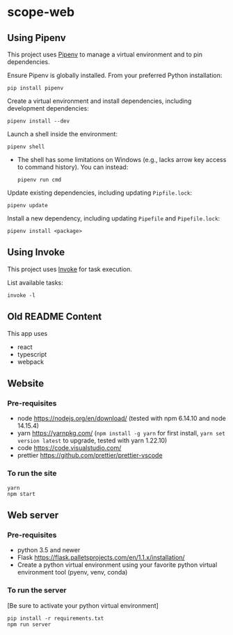 # scope-web

## Using Pipenv

This project uses [Pipenv](https://pipenv.pypa.io/en/latest/) to manage a virtual environment and to pin dependencies.

Ensure Pipenv is globally installed. From your preferred Python installation:

```
pip install pipenv
```

Create a virtual environment and install dependencies, including development dependencies:

```
pipenv install --dev
```

Launch a shell inside the environment:

```
pipenv shell
```

  - The shell has some limitations on Windows (e.g., lacks arrow key access to command history). You can instead:

    ```
    pipenv run cmd
    ```

Update existing dependencies, including updating `Pipfile.lock`:

```
pipenv update
```

Install a new dependency, including updating `Pipefile` and `Pipefile.lock`:

```
pipenv install <package>
```

## Using Invoke

This project uses [Invoke](https://www.pyinvoke.org/) for task execution.

List available tasks:

```
invoke -l
```

## Old README Content

This app uses

- react
- typescript
- webpack

## Website
### Pre-requisites

- node https://nodejs.org/en/download/ (tested with npm 6.14.10 and node 14.15.4)
- yarn https://yarnpkg.com/ (`npm install -g yarn` for first install, `yarn set version latest` to upgrade, tested with yarn 1.22.10)
- code https://code.visualstudio.com/
- prettier https://github.com/prettier/prettier-vscode

### To run the site

```
yarn
npm start
```

## Web server
### Pre-requisites

- python 3.5 and newer
- Flask https://flask.palletsprojects.com/en/1.1.x/installation/
- Create a python virtual environment using your favorite python virtual environment tool (pyenv, venv, conda)

### To run the server

[Be sure to activate your python virtual environment]
```
pip install -r requirements.txt
npm run server
```
